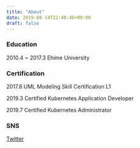 ```yaml
---
title: "About"
date: 2019-08-14T22:48:46+09:00
draft: false
---
```


### Education

2010.4 ~ 2017.3 Ehime University

### Certification

2017.8 UML Modeling Skill Certification L1

2019.3 Certified Kubernetes Application Developer

2019.7 Certified Kubernetes Administrator

### SNS

[Twitter](https://twitter.com/nd2687)
